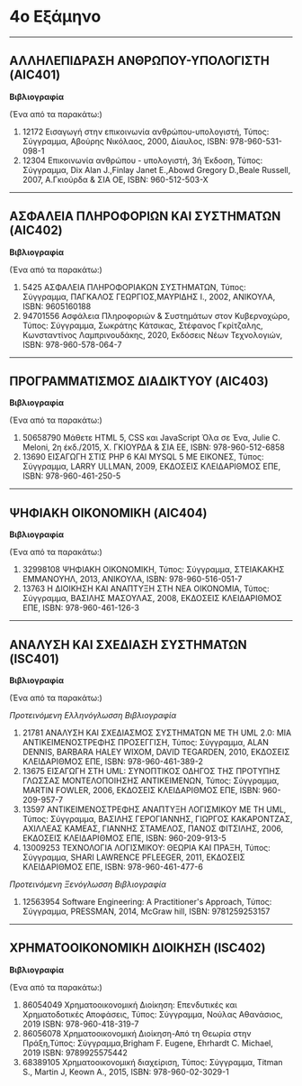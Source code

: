 # 4ο Εξάμηνο
***
## ΑΛΛΗΛΕΠΙΔΡΑΣΗ ΑΝΘΡΩΠΟΥ-ΥΠΟΛΟΓΙΣΤΗ (AIC401)
**Βιβλιογραφία**

(Ένα από τα παρακάτω:)

1. 12172 Εισαγωγή στην επικοινωνία ανθρώπου-υπολογιστή, Τύπος: Σύγγραμμα, Αβούρης Νικόλαος, 2000, Δίαυλος, ISBN: 978-960-531-098-1
2. 12304 Επικοινωνία ανθρώπου - υπολογιστή, 3ή Έκδοση, Τύπος: Σύγγραμμα, Dix Alan J.,Finlay Janet E.,Abowd Gregory D.,Beale Russell, 2007, Α.Γκιούρδα & ΣΙΑ ΟΕ, ISBN: 960-512-503-X
***
## ΑΣΦΑΛΕΙΑ ΠΛΗΡΟΦΟΡΙΩΝ ΚΑΙ ΣΥΣΤΗΜΑΤΩΝ (AIC402)
**Βιβλιογραφία**

(Ένα από τα παρακάτω:)

1. 5425 ΑΣΦΑΛΕΙΑ ΠΛΗΡΟΦΟΡΙΑΚΩΝ ΣΥΣΤΗΜΑΤΩΝ, Τύπος: Σύγγραμμα, ΠΑΓΚΑΛΟΣ ΓΕΩΡΓΙΟΣ,ΜΑΥΡΙΔΗΣ Ι., 2002, ΑΝΙΚΟΥΛΑ, ISBN: 9605160188
2. 94701556 Ασφάλεια Πληροφοριών &amp; Συστημάτων στον Κυβερνοχώρο, Τύπος: Σύγγραμμα, Σωκράτης Κάτσικας, Στέφανος Γκρίτζαλης, Κωνσταντίνος Λαμπρινουδάκης, 2020, Εκδόσεις Νέων Τεχνολογιών, ISBN: 978-960-578-064-7
***
## ΠΡΟΓΡΑΜΜΑΤΙΣΜΟΣ ΔΙΑΔΙΚΤΥΟΥ (AIC403)
**Βιβλιογραφία**

(Ένα από τα παρακάτω:)

1. 50658790 Μάθετε HTML 5, CSS και JavaScript Όλα σε Ένα, Julie C. Meloni, 2η έκδ./2015, Χ. ΓΚΙΟΥΡΔΑ & ΣΙΑ ΕΕ, ISBN: 978-960-512-6858
2. 13690 ΕΙΣΑΓΩΓΗ ΣΤΙΣ PHP 6 ΚΑΙ MYSQL 5 ΜΕ ΕΙΚΟΝΕΣ, Τύπος: Σύγγραμμα, LARRY ULLMAN, 2009, ΕΚΔΟΣΕΙΣ ΚΛΕΙΔΑΡΙΘΜΟΣ ΕΠΕ, ISBN: 978-960-461-250-5
***
## ΨΗΦΙΑΚΗ ΟΙΚΟΝΟΜΙΚΗ (AIC404)
**Βιβλιογραφία**

(Ένα από τα παρακάτω:)

1. 32998108 ΨΗΦΙΑΚΗ ΟΙΚΟΝΟΜΙΚΗ, Τύπος: Σύγγραμμα, ΣΤΕΙΑΚΑΚΗΣ ΕΜΜΑΝΟΥΗΛ, 2013, ΑΝΙΚΟΥΛΑ, ISBN: 978-960-516-051-7
2. 13763 Η ΔΙΟΙΚΗΣΗ ΚΑΙ ΑΝΑΠΤΥΞΗ ΣΤΗ ΝΕΑ ΟΙΚΟΝΟΜΙΑ, Τύπος: Σύγγραμμα, ΒΑΣΙΛΗΣ ΜΑΣΟΥΛΑΣ, 2008, ΕΚΔΟΣΕΙΣ ΚΛΕΙΔΑΡΙΘΜΟΣ ΕΠΕ, ISBN: 978-960-461-126-3
***
## ΑΝΑΛΥΣΗ ΚΑΙ ΣΧΕΔΙΑΣΗ ΣΥΣΤΗΜΑΤΩΝ (ISC401)
**Βιβλιογραφία**

(Ένα από τα παρακάτω:)

_Προτεινόμενη Ελληνόγλωσση Βιβλιογραφία_
1. 21781        ΑΝΑΛΥΣΗ ΚΑΙ ΣΧΕΔΙΑΣΜΟΣ ΣΥΣΤΗΜΑΤΩΝ ΜΕ ΤΗ UML 2.0: ΜΙΑ ΑΝΤΙΚΕΙΜΕΝΟΣΤΡΕΦΗΣ ΠΡΟΣΕΓΓΙΣΗ, Τύπος: Σύγγραμμα, ALAN DENNIS, BARBARA HALEY WIXOM, DAVID TEGARDEN, 2010, ΕΚΔΟΣΕΙΣ ΚΛΕΙΔΑΡΙΘΜΟΣ ΕΠΕ, ISBN: 978-960-461-389-2
2. 13675        ΕΙΣΑΓΩΓΗ ΣΤΗ UML: ΣΥΝΟΠΤΙΚΟΣ ΟΔΗΓΟΣ ΤΗΣ ΠΡΟΤΥΠΗΣ ΓΛΩΣΣΑΣ ΜΟΝΤΕΛΟΠΟΙΗΣΗΣ ΑΝΤΙΚΕΙΜΕΝΩΝ, Τύπος: Σύγγραμμα, MARTIN FOWLER, 2006, ΕΚΔΟΣΕΙΣ ΚΛΕΙΔΑΡΙΘΜΟΣ ΕΠΕ, ISBN: 960-209-957-7
3. 13597        ΑΝΤΙΚΕΙΜΕΝΟΣΤΡΕΦΗΣ ΑΝΑΠΤΥΞΗ ΛΟΓΙΣΜΙΚΟΥ ΜΕ ΤΗ UML, Τύπος: Σύγγραμμα, ΒΑΣΙΛΗΣ ΓΕΡΟΓΙΑΝΝΗΣ, ΓΙΩΡΓΟΣ ΚΑΚΑΡΟΝΤΖΑΣ, ΑΧΙΛΛΕΑΣ ΚΑΜΕΑΣ, ΓΙΑΝΝΗΣ ΣΤΑΜΕΛΟΣ, ΠΑΝΟΣ ΦΙΤΣΙΛΗΣ, 2006, ΕΚΔΟΣΕΙΣ ΚΛΕΙΔΑΡΙΘΜΟΣ ΕΠΕ, ISBN: 960-209-913-5
4. 13009253        ΤΕΧΝΟΛΟΓΙΑ ΛΟΓΙΣΜΙΚΟΥ: ΘΕΩΡΙΑ ΚΑΙ ΠΡΑΞΗ, Τύπος: Σύγγραμμα, SHARI LAWRENCE PFLEEGER, 2011, ΕΚΔΟΣΕΙΣ ΚΛΕΙΔΑΡΙΘΜΟΣ ΕΠΕ, ISBN: 978-960-461-477-6

_Προτεινόμενη Ξενόγλωσση Βιβλιογραφία_
1. 12563954        Software Engineering: A Practitioner's Approach, Τύπος: Σύγγραμμα, PRESSMAN, 2014, McGraw hill, ISBN: 9781259253157
***
## ΧΡΗΜΑΤΟΟΙΚΟΝΟΜΙΚΗ ΔΙΟΙΚΗΣΗ (ISC402)
**Βιβλιογραφία**

(Ένα από τα παρακάτω:)

1. 86054049 Χρηματοοικονομική Διοίκηση: Επενδυτικές και Χρηματοδοτικές Αποφάσεις, Τύπος: Σύγγραμμα, Νούλας Αθανάσιος, 2019 ISBN: 978-960-418-319-7
2. 86056078 Χρηματοοικονομική Διοίκηση-Από τη Θεωρία στην Πράξη,Τύπος: Σύγγραμμα,Brigham F. Eugene, Ehrhardt C. Michael, 2019 ISBN: 9789925575442 
3. 68389105 Χρηματοοικονομική διαχείριση, Τύπος: Σύγγραμμα, Titman S., Martin J, Keown A., 2015, ISBN: 978-960-02-3029-1
